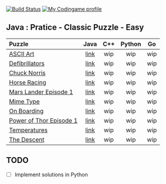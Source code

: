 [![Build Status](https://api.travis-ci.com/r0perice/codingame.svg?branch=master)](https://travis-ci.com/r0perice/codingame/builds)
[![My Codingame profile](https://img.shields.io/badge/Codingame-profile-blue.svg)](https://www.codingame.com/profile/0efaab4aba049a260e47aea4e8245f473589531)

## Java : Pratice - Classic Puzzle - Easy
| Puzzle | Java | C++ | Python | Go |
|:---------|:-------------:|:-----:|:----:|:----:|
| [ASCII Art](https://www.codingame.com/training/easy/ascii-art) | [link](./java/src/main/java/solutions/practice/classicPuzzles/easy/AsciiArtSolution.java) | wip | wip | wip |
| [Defibrillators](https://www.codingame.com/training/easy/defibrillators) |  [link](./java/src/main/java/solutions/practice/classicPuzzles/easy/DefibrillatorsSolution.java) | wip | wip | wip |
| [Chuck Norris](https://www.codingame.com/training/easy/chuck-norris) |  [link](./java/src/main/java/solutions/practice/classicPuzzles/easy/ChuckNorrisSolution.java) | wip | wip | wip |
| [Horse Racing](https://www.codingame.com/training/easy/horse-racing-duals) | [link](./java/src/main/java/solutions/practice/classicPuzzles/easy/HorseRacingSolution.java) | wip | wip | wip |
| [Mars Lander Episode 1](https://www.codingame.com/training/easy/mars-lander-episode-1) |  [link](./java/src/main/java/solutions/practice/classicPuzzles/easy/MarsLanderEp1Solution.java) | wip | wip | wip |
| [Mime Type](https://www.codingame.com/training/easy/mime-type) | [link](./java/src/main/java/solutions/practice/classicPuzzles/easy//MimeTypeSolution.java) | wip | wip | wip |
| [On Boarding](https://www.codingame.com/training/easy/onboarding) |  [link](./java/src/main/java/solutions/practice/classicPuzzles/easy/OnBoardingSolution.java) | wip | wip | wip |
| [Power of Thor Episode 1](https://www.codingame.com/training/easy/power-of-thor-episode-1) |  [link](./java/src/main/java/solutions/practice/classicPuzzles/easy/PowerOfThorEp1Solution.java) | wip | wip | wip |
| [Temperatures](https://www.codingame.com/training/easy/temperatures) |  [link](./java/src/main/java/solutions/practice/classicPuzzles/easy/TemperaturesSolution.java) | wip | wip | wip |
| [The Descent](https://www.codingame.com/training/easy/the-descent) |  [link](./java/src/main/java/solutions/practice/classicPuzzles/easy/TheDescentSolution.java) | wip | wip | wip |


## TODO
- [ ] Implement solutions in Python
